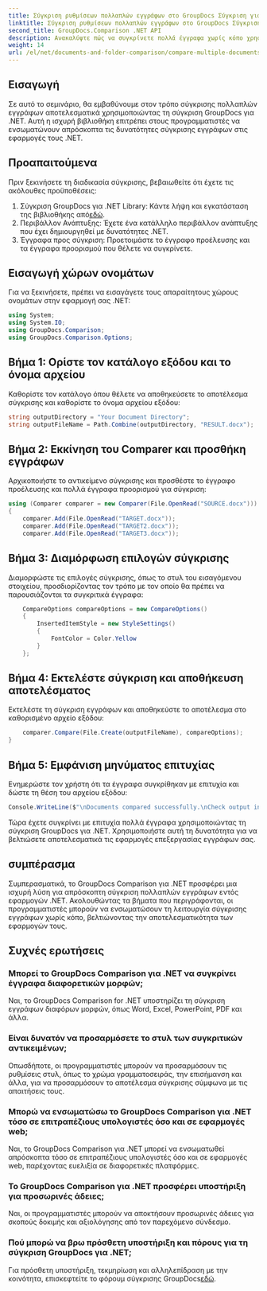 ```yaml
---
title: Σύγκριση ρυθμίσεων πολλαπλών εγγράφων στο GroupDocs Σύγκριση για .NET
linktitle: Σύγκριση ρυθμίσεων πολλαπλών εγγράφων στο GroupDocs Σύγκριση για .NET
second_title: GroupDocs.Comparison .NET API
description: Ανακαλύψτε πώς να συγκρίνετε πολλά έγγραφα χωρίς κόπο χρησιμοποιώντας τη σύγκριση GroupDocs για .NET. Ακολουθήστε τον οδηγό βήμα προς βήμα για απρόσκοπτη επεξεργασία εγγράφων.
weight: 14
url: /el/net/documents-and-folder-comparison/compare-multiple-documents-settings-dotnet/
---
```

## Εισαγωγή
Σε αυτό το σεμινάριο, θα εμβαθύνουμε στον τρόπο σύγκρισης πολλαπλών εγγράφων αποτελεσματικά χρησιμοποιώντας τη σύγκριση GroupDocs για .NET. Αυτή η ισχυρή βιβλιοθήκη επιτρέπει στους προγραμματιστές να ενσωματώνουν απρόσκοπτα τις δυνατότητες σύγκρισης εγγράφων στις εφαρμογές τους .NET.
## Προαπαιτούμενα
Πριν ξεκινήσετε τη διαδικασία σύγκρισης, βεβαιωθείτε ότι έχετε τις ακόλουθες προϋποθέσεις:
1.  Σύγκριση GroupDocs για .NET Library: Κάντε λήψη και εγκατάσταση της βιβλιοθήκης από[εδώ](https://releases.groupdocs.com/comparison/net/).
2. Περιβάλλον Ανάπτυξης: Έχετε ένα κατάλληλο περιβάλλον ανάπτυξης που έχει δημιουργηθεί με δυνατότητες .NET.
3. Έγγραφα προς σύγκριση: Προετοιμάστε το έγγραφο προέλευσης και τα έγγραφα προορισμού που θέλετε να συγκρίνετε.

## Εισαγωγή χώρων ονομάτων
Για να ξεκινήσετε, πρέπει να εισαγάγετε τους απαραίτητους χώρους ονομάτων στην εφαρμογή σας .NET:
```csharp
using System;
using System.IO;
using GroupDocs.Comparison;
using GroupDocs.Comparison.Options;
```
## Βήμα 1: Ορίστε τον κατάλογο εξόδου και το όνομα αρχείου
Καθορίστε τον κατάλογο όπου θέλετε να αποθηκεύσετε το αποτέλεσμα σύγκρισης και καθορίστε το όνομα αρχείου εξόδου:
```csharp
string outputDirectory = "Your Document Directory";
string outputFileName = Path.Combine(outputDirectory, "RESULT.docx");
```
## Βήμα 2: Εκκίνηση του Comparer και προσθήκη εγγράφων
Αρχικοποιήστε το αντικείμενο σύγκρισης και προσθέστε το έγγραφο προέλευσης και πολλά έγγραφα προορισμού για σύγκριση:
```csharp
using (Comparer comparer = new Comparer(File.OpenRead("SOURCE.docx")))
{
    comparer.Add(File.OpenRead("TARGET.docx"));
    comparer.Add(File.OpenRead("TARGET2.docx"));
    comparer.Add(File.OpenRead("TARGET3.docx"));
```
## Βήμα 3: Διαμόρφωση επιλογών σύγκρισης
Διαμορφώστε τις επιλογές σύγκρισης, όπως το στυλ του εισαγόμενου στοιχείου, προσδιορίζοντας τον τρόπο με τον οποίο θα πρέπει να παρουσιάζονται τα συγκριτικά έγγραφα:
```csharp
    CompareOptions compareOptions = new CompareOptions()
    {
        InsertedItemStyle = new StyleSettings()
        {
            FontColor = Color.Yellow
        }
    };
```
## Βήμα 4: Εκτελέστε σύγκριση και αποθήκευση αποτελέσματος
Εκτελέστε τη σύγκριση εγγράφων και αποθηκεύστε το αποτέλεσμα στο καθορισμένο αρχείο εξόδου:
```csharp
    comparer.Compare(File.Create(outputFileName), compareOptions);
}
```
## Βήμα 5: Εμφάνιση μηνύματος επιτυχίας
Ενημερώστε τον χρήστη ότι τα έγγραφα συγκρίθηκαν με επιτυχία και δώστε τη θέση του αρχείου εξόδου:
```csharp
Console.WriteLine($"\nDocuments compared successfully.\nCheck output in {outputDirectory}.");
```
Τώρα έχετε συγκρίνει με επιτυχία πολλά έγγραφα χρησιμοποιώντας τη σύγκριση GroupDocs για .NET. Χρησιμοποιήστε αυτή τη δυνατότητα για να βελτιώσετε αποτελεσματικά τις εφαρμογές επεξεργασίας εγγράφων σας.

## συμπέρασμα
Συμπερασματικά, το GroupDocs Comparison για .NET προσφέρει μια ισχυρή λύση για απρόσκοπτη σύγκριση πολλαπλών εγγράφων εντός εφαρμογών .NET. Ακολουθώντας τα βήματα που περιγράφονται, οι προγραμματιστές μπορούν να ενσωματώσουν τη λειτουργία σύγκρισης εγγράφων χωρίς κόπο, βελτιώνοντας την αποτελεσματικότητα των εφαρμογών τους.
## Συχνές ερωτήσεις
### Μπορεί το GroupDocs Comparison για .NET να συγκρίνει έγγραφα διαφορετικών μορφών;
Ναι, το GroupDocs Comparison for .NET υποστηρίζει τη σύγκριση εγγράφων διαφόρων μορφών, όπως Word, Excel, PowerPoint, PDF και άλλα.
### Είναι δυνατόν να προσαρμόσετε το στυλ των συγκριτικών αντικειμένων;
Οπωσδήποτε, οι προγραμματιστές μπορούν να προσαρμόσουν τις ρυθμίσεις στυλ, όπως το χρώμα γραμματοσειράς, την επισήμανση και άλλα, για να προσαρμόσουν το αποτέλεσμα σύγκρισης σύμφωνα με τις απαιτήσεις τους.
### Μπορώ να ενσωματώσω το GroupDocs Comparison για .NET τόσο σε επιτραπέζιους υπολογιστές όσο και σε εφαρμογές web;
Ναι, το GroupDocs Comparison για .NET μπορεί να ενσωματωθεί απρόσκοπτα τόσο σε επιτραπέζιους υπολογιστές όσο και σε εφαρμογές web, παρέχοντας ευελιξία σε διαφορετικές πλατφόρμες.
### Το GroupDocs Comparison για .NET προσφέρει υποστήριξη για προσωρινές άδειες;
Ναι, οι προγραμματιστές μπορούν να αποκτήσουν προσωρινές άδειες για σκοπούς δοκιμής και αξιολόγησης από τον παρεχόμενο σύνδεσμο.
### Πού μπορώ να βρω πρόσθετη υποστήριξη και πόρους για τη σύγκριση GroupDocs για .NET;
 Για πρόσθετη υποστήριξη, τεκμηρίωση και αλληλεπίδραση με την κοινότητα, επισκεφτείτε το φόρουμ σύγκρισης GroupDocs[εδώ](https://forum.groupdocs.com/c/comparison/12).